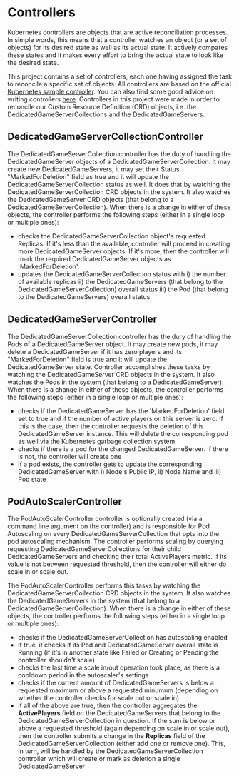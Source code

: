# Controllers

Kubernetes controllers are objects that are active reconciliation processes. In simple words, this means that a controller watches an object (or a set of objects) for its desired state as well as its actual state. It actively compares these states and it makes every effort to bring the actual state to look like the desired state.

This project contains a set of controllers, each one having assigned the task to reconcile a specific set of objects. All controllers are based on the official [Kubernetes sample controller](https://github.com/kubernetes/sample-controller). You can also find some good advice on writing controllers [here](https://github.com/kubernetes/community/blob/master/contributors/devel/controllers.md). Controllers in this project were made in order to reconcile our Custom Resource Definition (CRD) objects, i.e. the DedicatedGameServerCollections and the DedicatedGameServers.

## DedicatedGameServerCollectionController

The DedicatedGameServerCollection controller has the duty of handling the DedicatedGameServer objects of a DedicatedGameServerCollection. It may create new DedicatedGameServers, it may set their Status "MarkedForDeletion" field as true and it will update the DedicatedGameServerCollection status as well. It does that by watching the DedicatedGameServerCollection CRD objects in the system. It also watches the DedicatedGameServer CRD objects (that belong to a DedicatedGameServerCollection). When there is a change in either of these objects, the controller performs the following steps (either in a single loop or multiple ones):

- checks the DedicatedGameServerCollection object's requested Replicas. If it's less than the available, controller will proceed in creating more DedicatedGameServer objects. If it's more, then the controller will mark the required DedicatedGameServer objects as 'MarkedForDeletion'.
- updates the DedicatedGameServerCollection status with i) the number of available replicas ii) the DedicatedGameServers (that belong to the DedicatedGameServerCollection) overall status iii) the Pod (that belong to the DedicatedGameServers) overall status

## DedicatedGameServerController

The DedicatedGameServerCollection controller has the dury of handling the Pods of a DedicatedGameServer object. It may create new pods, it may delete a DedicatedGameServer if it has zero players and its "MarkedForDeletion" field is true and it will update the DedicatedGameServer state. Controller accomplishes these tasks by watching the DedicatedGameServer CRD objects in the system. It also watches the Pods in the system (that belong to a DedicatedGameServer). When there is a change in either of these objects, the controller performs the following steps (either in a single loop or multiple ones):

- checks if the DedicatedGameServer has the 'MarkedForDeletion' field set to true and if the number of active players on this server is zero. If this is the case, then the controller requests the deletion of this DedicatedGameServer instance. This will delete the corresponding pod as well via the Kubernetes garbage collection system
- checks if there is a pod for the changed DedicatedGameServer. If there is not, the controller will create one
- if a pod exists, the controller gets to update the corresponding DedicatedGameServer with i) Node's Public IP, ii) Node Name and iii) Pod state

## PodAutoScalerController

The PodAutoScalerController controller is optionally created (via a command line argument on the controller) and is responsible for Pod Autoscaling on every DedicatedGameServerCollection that opts into the pod autoscaling mechanism. The controller performs scaling by querying requesting DedicatedGameServerCollections for their child DedicatedGameServers and checking their total ActivePlayers metric. If its value is not between requested threshold, then the controller will either do scale in or scale out.

The PodAutoScalerController performs this tasks by watching the DedicatedGameServerCollection CRD objects in the system. It also watches the DedicatedGameServers in the system (that belong to a DedicatedGameServerCollection). When there is a change in either of these objects, the controller performs the following steps (either in a single loop or multiple ones):

- checks if the DedicatedGameServerCollection has autoscaling enabled
- if true, it checks if its Pod and DedicatedGameServer overall state is Running (if it's in another state like Failed or Creating or Pending the controller shouldn't scale)
- checks the last time a scale in/out operation took place, as there is a cooldown period in the autoscaler's settings
- checks if the current amount of DedicatedGameServers is below a requested maximum or above a requested minumum (depending on whether the controller checks for scale out or scale in)
- if all of the above are true, then the controller aggregates the **ActivePlayers** field on the DedicatedGameServers that belong to the DedicatedGameServerCollection in question. If the sum is below or above a requested threshold (again depending on scale in or scale out), then the controller submits a change in the **Replicas** field of the DedicatedGameServerCollection (either add one or remove one). This, in turn, will be handled by the DedicatedGameServerCollection controller which will create or mark as deletion a single DedicatedGameServer